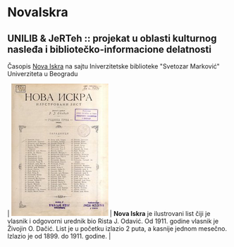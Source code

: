 # NovaIskra
## UNILIB &amp; JeRTeh :: projekat u oblasti kulturnog nasleđa i bibliotečko-informacione delatnosti 
 

Časopis [Nova Iskra](https://pretraziva.rs/pregled/nova-iskra) na sajtu Iniverzitetske biblioteke "Svetozar Marković" Univerziteta u Beogradu


 
| ![Naslovna Nove Iskre](img/nova-iskra.jpg) | **Nova Iskra** je ilustrovani list čiji je vlasnik i odgovorni urednik bio Rista J. Odavić. Od 1911. godine vlasnik je Živojin O. Dačić. List je u početku izlazio 2 puta, a kasnije jednom mesečno. Izlazio je od 1899. do 1911. godine. |
